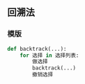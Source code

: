 <!--
 * @Description: 
 * @Autor: HTmonster
 * @Date: 2022-03-08 19:52:10
-->

## 回溯法

### 模版
```python
def backtrack(...):
    for 选择 in 选择列表:
        做选择
        backtrack(...)
        撤销选择
```
